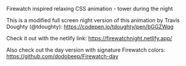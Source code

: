 Firewatch inspired relaxing CSS animation - tower during the night

This is a modified full screen night version of this animation by Travis Doughty (@tdoughty): 
https://codepen.io/tdoughty/pen/bGGZWqg

Check it out with the netlify link: 
https://firewatchnight.netlify.app/

Also check out the day version with signature Firewatch colors:
https://github.com/dodobeep/Firewatch-day
